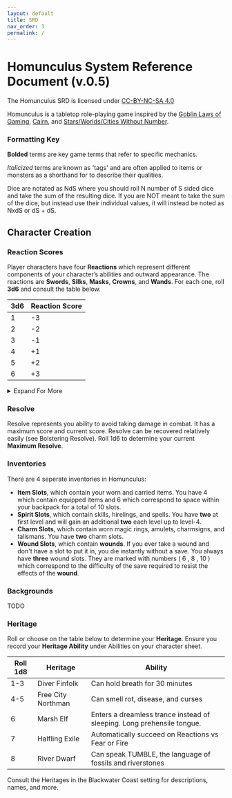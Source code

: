 ```yaml
---
layout: default
title: SRD
nav_order: 3
permalink: /
---
```


# Homunculus System Reference Document (v.0.5)

The Homunculus SRD is licensed under [CC-BY-NC-SA 4.0](https://creativecommons.org/licenses/by-nc-sa/4.0/)

Homunculus is a tabletop role-playing game inspired by the [Goblin Laws of Gaming](https://goblinpunch.blogspot.com/2016/05/the-glog.html), [Cairn](https://cairnrpg.com/), and [Stars/Worlds/Cities Without Number](https://sine-nomine-publishing.myshopify.com/).

### Formatting Key

**Bolded** terms are key game terms that refer to specific mechanics.

*Italicized* terms are known as 'tags' and are often applied to items or monsters as a shorthand for to describe their qualities.

Dice are notated as NdS where you should roll N number of S sided dice and take the sum of the resulting dice. If you are NOT meant to take the sum of the dice, but instead use their individual values, it will instead be noted as NxdS or dS + dS.

## Character Creation

### Reaction Scores

Player characters have four **Reactions** which represent different components of your character’s abilities and outward appearance. The reactions are **Swords**, **Silks**, **Masks**, **Crowns**, and **Wands**. For each one, roll **3d6** and consult the table below.

| 3d6 | Reaction Score |
|----------|----------|
| 1| -3 |
| 2 | -2 |
| 3 | -1 |
| 4| +1 |
| 5 | +2 |
| 6 | +3 |

<details markdown="block">
  <summary>
Expand For More
 </summary>
 <ul>
  <li><b>Swords</b> - Physical power and fearsomeness.</li>
  <li><b>Silks</b> - Beauty and physical appearance.</li>
  <li><b>Masks</b> - Social grace and subterfuge.</li>
  <li><b>Wands</b> - Beauty and physical appearance.</li>
</ul>

</details>

### Resolve

Resolve represents you ability to avoid taking damage in combat. It has a maximum score and current score. Resolve can be recovered relatively easily (see Bolstering Resolve). Roll 1d6 to determine your current **Maximum Resolve**.

### Inventories

There are 4 seperate inventories in Homunculus: 
 - **Item Slots**, which contain your worn and carried items. You have 4 which contain equipped items and 6 which correspond to space within your backpack for a total of 10 slots.
 - **Spirit Slots**, which contain skills, hirelings, and spells. You have **two** at first level and will gain an additional **two** each level up to level-4.
 - **Charm Slots**, which contain worn magic rings, amulets, charmsigns, and talismans. You have **two** charm slots.
 - **Wound Slots**, which contain **wounds**. If you ever take a wound and don't have a slot to put it in, you die instantly without a save. You always have **three** wound slots. They are marked with numbers ( 6 , 8 , 10 ) which correspond to the difficulty of the save required to resist the effects of the **wound**.

### Backgrounds

TODO

### Heritage

Roll or choose on the table below to determine your **Heritage**. Ensure you record your **Heritage Ability** under Abilities on your character sheet.

| Roll 1d8 | Heritage |  Ability |
|----------|----------|----------|
| 1-3 | Diver Finfolk | Can hold breath for 30 minutes |
| 4-5 | Free City Northman | Can smell rot, disease, and curses |
| 6 | Marsh Elf | Enters a dreamless trance instead of sleeping. Long prehensile tongue. |
| 7 | Halfling Exile | Automatically succeed on Reactions vs Fear or Fire |
| 8 | River Dwarf | Can speak TUMBLE, the language of fossils and riverstones |

Consult the Heritages in the Blackwater Coast setting for descriptions, names, and more.

